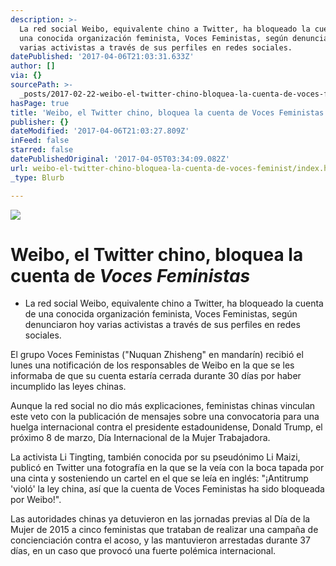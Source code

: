 ```yaml
---
description: >-
  La red social Weibo, equivalente chino a Twitter, ha bloqueado la cuenta de
  una conocida organización feminista, Voces Feministas, según denunciaron hoy
  varias activistas a través de sus perfiles en redes sociales.
datePublished: '2017-04-06T21:03:31.633Z'
author: []
via: {}
sourcePath: >-
  _posts/2017-02-22-weibo-el-twitter-chino-bloquea-la-cuenta-de-voces-feminist.md
hasPage: true
title: 'Weibo, el Twitter chino, bloquea la cuenta de Voces Feministas'
publisher: {}
dateModified: '2017-04-06T21:03:27.809Z'
inFeed: false
starred: false
datePublishedOriginal: '2017-04-05T03:34:09.082Z'
url: weibo-el-twitter-chino-bloquea-la-cuenta-de-voces-feminist/index.html
_type: Blurb

---
```

![](https://the-grid-user-content.s3-us-west-2.amazonaws.com/647069bd-ee60-4665-91c7-6662b5527302.jpg)

# Weibo, el Twitter chino, bloquea la cuenta de _Voces Feministas_

* La red social Weibo, equivalente chino a Twitter, ha bloqueado la cuenta de una conocida organización feminista, Voces Feministas, según denunciaron hoy varias activistas a través de sus perfiles en redes sociales.

El grupo Voces Feministas ("Nuquan Zhisheng" en mandarín) recibió el lunes una notificación de los responsables de Weibo en la que se les informaba de que su cuenta estaría cerrada durante 30 días por haber incumplido las leyes chinas.

Aunque la red social no dio más explicaciones, feministas chinas vinculan este veto con la publicación de mensajes sobre una convocatoria para una huelga internacional contra el presidente estadounidense, Donald Trump, el próximo 8 de marzo, Día Internacional de la Mujer Trabajadora.

La activista Li Tingting, también conocida por su pseudónimo Li Maizi, publicó en Twitter una fotografía en la que se la veía con la boca tapada por una cinta y sosteniendo un cartel en el que se leía en inglés: "¡Antitrump 'violó' la ley china, así que la cuenta de Voces Feministas ha sido bloqueada por Weibo!".

Las autoridades chinas ya detuvieron en las jornadas previas al Día de la Mujer de 2015 a cinco feministas que trataban de realizar una campaña de concienciación contra el acoso, y las mantuvieron arrestadas durante 37 días, en un caso que provocó una fuerte polémica internacional.
